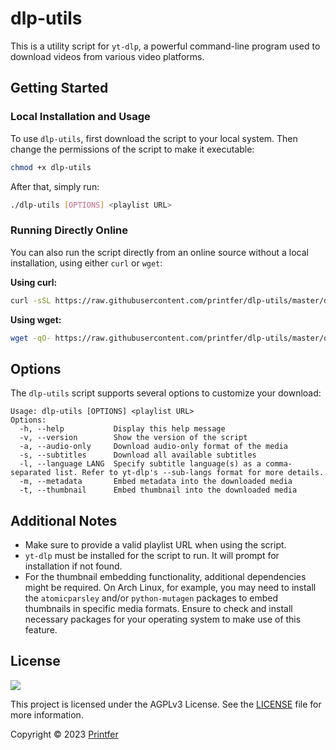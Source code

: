 # dlp-utils

This is a utility script for `yt-dlp`, a powerful command-line program used to download videos from various video platforms.

## Getting Started

### Local Installation and Usage

To use `dlp-utils`, first download the script to your local system. Then change the permissions of the script to make it executable:

```bash
chmod +x dlp-utils
```

After that, simply run:

```bash
./dlp-utils [OPTIONS] <playlist URL>
```

### Running Directly Online

You can also run the script directly from an online source without a local installation, using either `curl` or `wget`:

**Using curl:**

```bash
curl -sSL https://raw.githubusercontent.com/printfer/dlp-utils/master/dlp-utils.sh | sh -s -- [OPTIONS] <playlist URL>
```

**Using wget:**

```bash
wget -qO- https://raw.githubusercontent.com/printfer/dlp-utils/master/dlp-utils.sh | sh -s -- [OPTIONS] <playlist URL>
```

## Options

The `dlp-utils` script supports several options to customize your download:

```
Usage: dlp-utils [OPTIONS] <playlist URL>
Options:
  -h, --help           Display this help message
  -v, --version        Show the version of the script
  -a, --audio-only     Download audio-only format of the media
  -s, --subtitles      Download all available subtitles
  -l, --language LANG  Specify subtitle language(s) as a comma-separated list. Refer to yt-dlp's --sub-langs format for more details.
  -m, --metadata       Embed metadata into the downloaded media
  -t, --thumbnail      Embed thumbnail into the downloaded media
```

## Additional Notes

- Make sure to provide a valid playlist URL when using the script.
- `yt-dlp` must be installed for the script to run. It will prompt for installation if not found.
- For the thumbnail embedding functionality, additional dependencies might be required. On Arch Linux, for example, you may need to install the `atomicparsley` and/or `python-mutagen` packages to embed thumbnails in specific media formats. Ensure to check and install necessary packages for your operating system to make use of this feature.

## License

[![](https://www.gnu.org/graphics/agplv3-with-text-162x68.png)](https://www.gnu.org/licenses/agpl-3.0.html)

This project is licensed under the AGPLv3 License. See the [LICENSE](LICENSE) file for more information.

Copyright © 2023 [Printfer](https://github.com/printfer)
